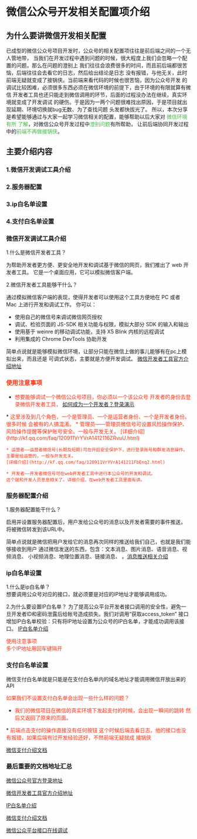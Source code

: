 # 微信公众号开发相关配置项介绍

## 为什么要讲微信开发相关配置

   已成型的微信公众号项目开发时，公众号的相关配置项往往是前后端之间的一个无人管地带，
当我们在开发过程中遇到问题的时候，很大程度上我们会忽略一个配置的问题，那么在问题的澄别上
我们往往会浪费很多的时间，而且前后端都很苦恼，后端往往会去看它的日志，然后给出结论是日志
没有报错，与他无关，此时前端无疑就变成了接锅侠。当前端来看代码的时候也很苦恼，因为公众号开发
的调试比较困难，必须很多东西必须在微信环境的前提下，由于环境的有限就算有微信
开发者工具也还只能走到微信调用的环节，后面的过程没办法在继续，真实环境就变成了开发调试
的硬伤。于是因为一两个问题很难找出原因，于是项目就出现延期、环境切换就bug无数、为了查找问题
头发都快拔光了。
所以，本次分享是希望能够通过与大家一起学习微信相关的配置，能够帮助以后大家对
<font color='#43B648'>微信环境有所
了解</font>，对微信公众号开发过程中<font color='#43B648'>澄别问题</font>有所帮助，
让前后端协同开发过程中的<font color='#43B648'>前端不再做接锅侠</font>。



## 主要介绍内容
### 1.微信开发调试工具介绍
### 2.服务器配置
### 3.ip白名单设置
### 4.支付白名单设置

### 微信开发调试工具介绍
1.什么是微信开发者工具？   

为帮助开发者更方便、更安全地开发和调试基于微信的网页，我们推出了 web 开发者工具。
它是一个桌面应用，它可以模拟微信客户端。   


2.微信开发者工具能够干什么？  

通过模拟微信客户端的表现，使得开发者可以使用这个工具方便地在 PC 
或者 Mac 上进行开发和调试工作。
你可以：   
* 使用自己的微信号来调试微信网页授权
* 调试、检验页面的 JS-SDK 相关功能与权限，模拟大部分 SDK 的输入和输出
* 使用基于 weinre 的移动调试功能，支持 X5 Blink 内核的远程调试
* 利用集成的 Chrome DevTools 协助开发

简单点说就是能够模拟微信环境，让部分只能在微信上做的事儿能够有在pc上模拟出来，而且还是
可调式状态，主要就是方便开发调试。
[微信开发者工具官方介绍地址](https://mp.weixin.qq.com/wiki?t=resource/res_main&id=mp1455784140)
### <font color='#F53315'>使用注意事项</font>
* <font color='#F53315'>想要能够调试一个微信公众号项目，你必须以一个该公众号
开发者的身份去登录微信开发者工具，
[如何成为一个开发者？登录演示](https://mp.weixin.qq.com/)
</font>
* <font color='#F53315'>这里涉及到几个角色，一个是管理员、一个是运营者身份、一个是开发者身份。很多时候
会被有的人搞混淆。
    * 管理员——管理员微信号可设置风险操作保护、风险操作提醒等保护账号安全。一般与开发无关。
    [详细介绍](http://kf.qq.com/faq/120911VrYVrA1412116ZRvuU.html)

    * 运营者——运营者微信号(长期及短期)可在开启安全保护下，进行登录账号和群发消息操作。
    主要是给运营的，一般与开发无关。
    [详细介绍](http://kf.qq.com/faq/120911VrYVrA141211FbEnq2.html)
    
    * 开发者——开发者微信号可在web开发者工具中进行本公众号的开发和调试。
    这个就和开发人员息息相关了。详细介绍，在web开发者工具里面有讲。
   
</font>

### 服务器配置介绍
1.服务器配置能干什么？ 
  
启用并设置服务器配置后，用户发给公众号的消息以及开发者需要的事件推送，
将被微信转发到该URL中。

简单点说就是微信把用户发给它的消息再次同样的推送给我们自己，也就是我们能够接收到用户
通过微信发送的东西，包含：文本消息、图片消息、语音消息、视频消息、
小视频消息、地理位置消息、链接消息、
。[消息推送相关介绍](https://mp.weixin.qq.com/wiki?t=resource/res_main&id=mp1421140453)

###   ip白名单设置   
1.什么是ip白名单？   
   想要调用公众号对应的接口，就必须要是对应的IP地址才能够调用成功。

2.为什么要设置IP白名单？
    为了提高公众平台开发者接口调用的安全性，避免一旦开发者ID和密码泄露后给帐号造成损失。我们对调用“获取access_token”
    接口增加IP白名单校验：只有将IP地址设置为公众号的IP白名单，才能成功调用该接口。
[IP白名单介绍](https://mp.weixin.qq.com/cgi-bin/announce?action=getannouncement&key=1495617578&version=1&lang=zh_CN&platform=2)

<font color='#F53315'>使用注意事项</font>   
<font color='#F53315'>多个IP地址用回车键隔开</font>

###  支付白名单设置
微信支付白名单就是只能是在支付白名单内的域名地址才能调用微信开放出来的API
   
<font color='#F53315'>如果我们不设置支付白名单会出现一些什么样的问题？</font>   
* <font color='#F53315'>我们的微信项目在微信的真实环境下发起支付的时候，会出现一瞬间的跳转
然后又返回了原来的页面。
</font> 
* <font color='#F53315'>前端点击支付的操作直接没有任何按钮</font> 

<font color='#F53315'>
这个时候后端去看日志，他的接口也没有报错，如果后端有过开发经验还好，不然前端无疑就成
接锅侠
</font> 


[微信支付介绍文档](https://pay.weixin.qq.com/wiki/doc/api/index.html)


###  最后重要的文档地址汇总

[微信公众号官方登录地址](https://mp.weixin.qq.com/)   

[微信开发者工具官方介绍地址](https://mp.weixin.qq.com/wiki?t=resource/res_main&id=mp1455784140)

[IP白名单介绍](https://mp.weixin.qq.com/cgi-bin/announce?action=getannouncement&key=1495617578&version=1&lang=zh_CN&platform=2)

[微信支付介绍文档](https://pay.weixin.qq.com/wiki/doc/api/index.html)

[微信公众平台接口在线调试](https://mp.weixin.qq.com/debug/cgi-bin/apiinfo?t=index&type=%E6%B6%88%E6%81%AF%E6%8E%A5%E5%8F%A3%E8%B0%83%E8%AF%95&form=%E5%9B%BE%E7%89%87%E6%B6%88%E6%81%AF)





